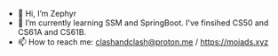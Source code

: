 - 👋 Hi, I’m Zephyr
- 🌱 I’m currently learning SSM and SpringBoot. I've finsihed CS50 and CS61A and CS61B.
- 📫 How to reach me: clashandclash@proton.me / https://moiads.xyz

<!---
moiseak/moiseak is a ✨ special ✨ repository because its `README.md` (this file) appears on your GitHub profile.
You can click the Preview link to take a look at your changes.
--->
